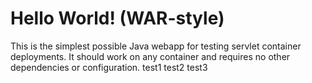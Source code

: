 Hello World! (WAR-style)
===============

This is the simplest possible Java webapp for testing servlet container deployments.  It should work on any container and requires no other dependencies or configuration.
test1
test2
test3
